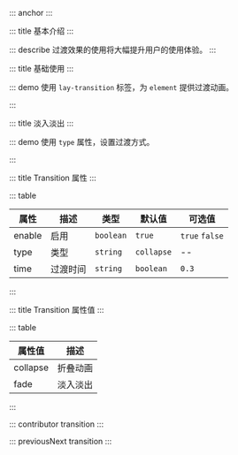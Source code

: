 ::: anchor
:::

::: title 基本介绍
:::

::: describe 过渡效果的使用将大幅提升用户的使用体验。
:::

::: title 基础使用
:::

::: demo 使用 `lay-transition` 标签，为 `element` 提供过渡动画。

<template>
  <lay-button @click="changeVisible">开始</lay-button>
  <br/>
  <br/>
  <lay-transition>
    <lay-card title="标题" v-if="visible">内容</lay-card>
  </lay-transition>
</template>

<script setup>
import { ref } from "vue";

const visible = ref(true);

const changeVisible = () => {
    visible.value = !visible.value;
}
</script>

:::

::: title 淡入淡出
:::

::: demo 使用 `type` 属性，设置过渡方式。

<template>
  <lay-button @click="changeVisible1">开始</lay-button>
  <br/>
  <br/>
  <lay-transition type="fade">
    <lay-card title="标题" v-if="visible1">内容</lay-card>
  </lay-transition>
</template>

<script setup>
import { ref } from "vue";

const visible1 = ref(true);

const changeVisible1 = () => {
    visible1.value = !visible1.value;
}
</script>

:::

::: title Transition 属性
:::

::: table

| 属性         | 描述               | 类型                     |默认值    | 可选值   |
| ------------ | ---------------- | ------------- | ---- | ----   |
| enable       | 启用               | `boolean`   | `true` | `true` `false`   |
| type         | 类型               | `string`   |  `collapse` | --   |
| time         | 过渡时间            | `string`|`boolean`|  `0.3` | --   |

:::

::: title Transition 属性值
:::

::: table

| 属性值         | 描述               | 
| ------------ | ---------------- | 
| collapse       | 折叠动画               |
| fade           | 淡入淡出               |
:::

::: contributor transition
:::

::: previousNext transition
:::